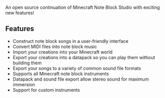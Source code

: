 An open source continuation of Minecraft Note Block Studio with exciting new features!

## Features
- Construct note block songs in a user-friendly interface
- Convert MIDI files into note block music
- Import your creations into your Minecraft world
- Export your creations into a datapack so you can play them without building them
- Export your songs to a variety of common sound file formats
- Supports all Minecraft note block instruments
- Datapack and sound file export allow stereo sound for maximum immersion
- Support for custom instruments